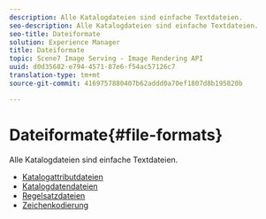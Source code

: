 ```yaml
---
description: Alle Katalogdateien sind einfache Textdateien.
seo-description: Alle Katalogdateien sind einfache Textdateien.
seo-title: Dateiformate
solution: Experience Manager
title: Dateiformate
topic: Scene7 Image Serving - Image Rendering API
uuid: d0d35682-e794-4571-87e6-f54ac57126c7
translation-type: tm+mt
source-git-commit: 4169757880407b62addd0a70ef1807d8b195820b

---
```



# Dateiformate{#file-formats}

Alle Katalogdateien sind einfache Textdateien.

* [Katalogattributdateien](r-catalog-attribute-files.md)
* [Katalogdatendateien](r-catalog-data-files.md)
* [Regelsatzdateien](r-rule-set-files.md)
* [Zeichenkodierung](r-is-cat-character-encoding.md)
